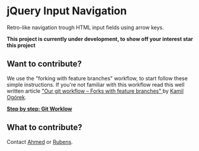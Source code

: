 jQuery Input Navigation
=======================

Retro-like navigation trough HTML input fields using arrow keys.

**This project is currently under development, to show off your interest star this project**

Want to contribute?
-------------------

We use the "forking with feature branches" workflow, to start follow these simple instructions. If you're not familiar with this workflow read this well written article ["Our git workflow – Forks with feature branches" ](http://x-team.com/2013/09/our-git-workflow-forks-with-feature-branches/) by [Kamil Ogórek](https://github.com/kamilogorek).

**[Step by step: Git Worklow](https://github.com/mariuzzo/jquery-input-navigation/wiki/Git-Workflow)**

What to contribute?
-------------------

Contact [Ahmed](https://github.com/ahmed) or [Rubens](https://github.com/rmariuzzo).
